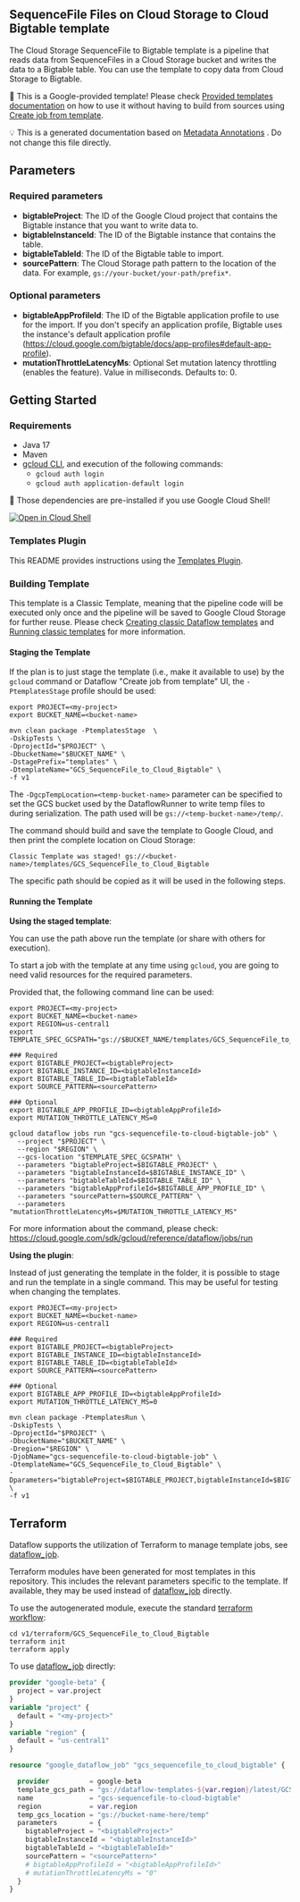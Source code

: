 
SequenceFile Files on Cloud Storage to Cloud Bigtable template
---
The Cloud Storage SequenceFile to Bigtable template is a pipeline that reads data
from SequenceFiles in a Cloud Storage bucket and writes the data to a Bigtable
table. You can use the template to copy data from Cloud Storage to Bigtable.


:memo: This is a Google-provided template! Please
check [Provided templates documentation](https://cloud.google.com/dataflow/docs/guides/templates/provided/sequencefile-to-bigtable)
on how to use it without having to build from sources using [Create job from template](https://console.cloud.google.com/dataflow/createjob?template=GCS_SequenceFile_to_Cloud_Bigtable).

:bulb: This is a generated documentation based
on [Metadata Annotations](https://github.com/GoogleCloudPlatform/DataflowTemplates#metadata-annotations)
. Do not change this file directly.

## Parameters

### Required parameters

* **bigtableProject**: The ID of the Google Cloud project that contains the Bigtable instance that you want to write data to.
* **bigtableInstanceId**: The ID of the Bigtable instance that contains the table.
* **bigtableTableId**: The ID of the Bigtable table to import.
* **sourcePattern**: The Cloud Storage path pattern to the location of the data. For example, `gs://your-bucket/your-path/prefix*`.

### Optional parameters

* **bigtableAppProfileId**: The ID of the Bigtable application profile to use for the import. If you don't specify an application profile, Bigtable uses the instance's default application profile (https://cloud.google.com/bigtable/docs/app-profiles#default-app-profile).
* **mutationThrottleLatencyMs**: Optional Set mutation latency throttling (enables the feature). Value in milliseconds. Defaults to: 0.



## Getting Started

### Requirements

* Java 17
* Maven
* [gcloud CLI](https://cloud.google.com/sdk/gcloud), and execution of the
  following commands:
  * `gcloud auth login`
  * `gcloud auth application-default login`

:star2: Those dependencies are pre-installed if you use Google Cloud Shell!

[![Open in Cloud Shell](http://gstatic.com/cloudssh/images/open-btn.svg)](https://console.cloud.google.com/cloudshell/editor?cloudshell_git_repo=https%3A%2F%2Fgithub.com%2FGoogleCloudPlatform%2FDataflowTemplates.git&cloudshell_open_in_editor=v1/src/main/java/com/google/cloud/bigtable/beam/sequencefiles/ImportJob.java)

### Templates Plugin

This README provides instructions using
the [Templates Plugin](https://github.com/GoogleCloudPlatform/DataflowTemplates#templates-plugin).

### Building Template

This template is a Classic Template, meaning that the pipeline code will be
executed only once and the pipeline will be saved to Google Cloud Storage for
further reuse. Please check [Creating classic Dataflow templates](https://cloud.google.com/dataflow/docs/guides/templates/creating-templates)
and [Running classic templates](https://cloud.google.com/dataflow/docs/guides/templates/running-templates)
for more information.

#### Staging the Template

If the plan is to just stage the template (i.e., make it available to use) by
the `gcloud` command or Dataflow "Create job from template" UI,
the `-PtemplatesStage` profile should be used:

```shell
export PROJECT=<my-project>
export BUCKET_NAME=<bucket-name>

mvn clean package -PtemplatesStage  \
-DskipTests \
-DprojectId="$PROJECT" \
-DbucketName="$BUCKET_NAME" \
-DstagePrefix="templates" \
-DtemplateName="GCS_SequenceFile_to_Cloud_Bigtable" \
-f v1
```

The `-DgcpTempLocation=<temp-bucket-name>` parameter can be specified to set the GCS bucket used by the DataflowRunner to write
temp files to during serialization. The path used will be `gs://<temp-bucket-name>/temp/`.

The command should build and save the template to Google Cloud, and then print
the complete location on Cloud Storage:

```
Classic Template was staged! gs://<bucket-name>/templates/GCS_SequenceFile_to_Cloud_Bigtable
```

The specific path should be copied as it will be used in the following steps.

#### Running the Template

**Using the staged template**:

You can use the path above run the template (or share with others for execution).

To start a job with the template at any time using `gcloud`, you are going to
need valid resources for the required parameters.

Provided that, the following command line can be used:

```shell
export PROJECT=<my-project>
export BUCKET_NAME=<bucket-name>
export REGION=us-central1
export TEMPLATE_SPEC_GCSPATH="gs://$BUCKET_NAME/templates/GCS_SequenceFile_to_Cloud_Bigtable"

### Required
export BIGTABLE_PROJECT=<bigtableProject>
export BIGTABLE_INSTANCE_ID=<bigtableInstanceId>
export BIGTABLE_TABLE_ID=<bigtableTableId>
export SOURCE_PATTERN=<sourcePattern>

### Optional
export BIGTABLE_APP_PROFILE_ID=<bigtableAppProfileId>
export MUTATION_THROTTLE_LATENCY_MS=0

gcloud dataflow jobs run "gcs-sequencefile-to-cloud-bigtable-job" \
  --project "$PROJECT" \
  --region "$REGION" \
  --gcs-location "$TEMPLATE_SPEC_GCSPATH" \
  --parameters "bigtableProject=$BIGTABLE_PROJECT" \
  --parameters "bigtableInstanceId=$BIGTABLE_INSTANCE_ID" \
  --parameters "bigtableTableId=$BIGTABLE_TABLE_ID" \
  --parameters "bigtableAppProfileId=$BIGTABLE_APP_PROFILE_ID" \
  --parameters "sourcePattern=$SOURCE_PATTERN" \
  --parameters "mutationThrottleLatencyMs=$MUTATION_THROTTLE_LATENCY_MS"
```

For more information about the command, please check:
https://cloud.google.com/sdk/gcloud/reference/dataflow/jobs/run


**Using the plugin**:

Instead of just generating the template in the folder, it is possible to stage
and run the template in a single command. This may be useful for testing when
changing the templates.

```shell
export PROJECT=<my-project>
export BUCKET_NAME=<bucket-name>
export REGION=us-central1

### Required
export BIGTABLE_PROJECT=<bigtableProject>
export BIGTABLE_INSTANCE_ID=<bigtableInstanceId>
export BIGTABLE_TABLE_ID=<bigtableTableId>
export SOURCE_PATTERN=<sourcePattern>

### Optional
export BIGTABLE_APP_PROFILE_ID=<bigtableAppProfileId>
export MUTATION_THROTTLE_LATENCY_MS=0

mvn clean package -PtemplatesRun \
-DskipTests \
-DprojectId="$PROJECT" \
-DbucketName="$BUCKET_NAME" \
-Dregion="$REGION" \
-DjobName="gcs-sequencefile-to-cloud-bigtable-job" \
-DtemplateName="GCS_SequenceFile_to_Cloud_Bigtable" \
-Dparameters="bigtableProject=$BIGTABLE_PROJECT,bigtableInstanceId=$BIGTABLE_INSTANCE_ID,bigtableTableId=$BIGTABLE_TABLE_ID,bigtableAppProfileId=$BIGTABLE_APP_PROFILE_ID,sourcePattern=$SOURCE_PATTERN,mutationThrottleLatencyMs=$MUTATION_THROTTLE_LATENCY_MS" \
-f v1
```

## Terraform

Dataflow supports the utilization of Terraform to manage template jobs,
see [dataflow_job](https://registry.terraform.io/providers/hashicorp/google/latest/docs/resources/dataflow_job).

Terraform modules have been generated for most templates in this repository. This includes the relevant parameters
specific to the template. If available, they may be used instead of
[dataflow_job](https://registry.terraform.io/providers/hashicorp/google/latest/docs/resources/dataflow_job)
directly.

To use the autogenerated module, execute the standard
[terraform workflow](https://developer.hashicorp.com/terraform/intro/core-workflow):

```shell
cd v1/terraform/GCS_SequenceFile_to_Cloud_Bigtable
terraform init
terraform apply
```

To use
[dataflow_job](https://registry.terraform.io/providers/hashicorp/google/latest/docs/resources/dataflow_job)
directly:

```terraform
provider "google-beta" {
  project = var.project
}
variable "project" {
  default = "<my-project>"
}
variable "region" {
  default = "us-central1"
}

resource "google_dataflow_job" "gcs_sequencefile_to_cloud_bigtable" {

  provider          = google-beta
  template_gcs_path = "gs://dataflow-templates-${var.region}/latest/GCS_SequenceFile_to_Cloud_Bigtable"
  name              = "gcs-sequencefile-to-cloud-bigtable"
  region            = var.region
  temp_gcs_location = "gs://bucket-name-here/temp"
  parameters        = {
    bigtableProject = "<bigtableProject>"
    bigtableInstanceId = "<bigtableInstanceId>"
    bigtableTableId = "<bigtableTableId>"
    sourcePattern = "<sourcePattern>"
    # bigtableAppProfileId = "<bigtableAppProfileId>"
    # mutationThrottleLatencyMs = "0"
  }
}
```
